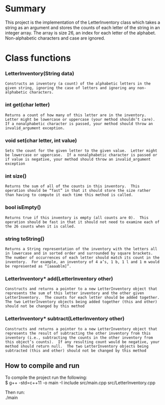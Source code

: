 # Summary
This project is the implementation of the LetterInventory class which takes a string as an argument and stores the counts of each letter of the string in an integer array. The array is size 26, an index for each letter of the alphabet. Non-alphabetic characters and case are ignored. 

# Class functions
### LetterInventory(String data)
    Constructs an inventory (a count) of the alphabetic letters in the given string, ignoring the case of letters and ignoring any non-alphabetic characters.

### int get(char letter)
    Returns a count of how many of this letter are in the inventory.  Letter might be lowercase or uppercase (your method shouldn’t care).  If a nonalphabetic character is passed, your method should throw an invalid_argument exception.

### void set(char letter, int value)
    Sets the count for the given letter to the given value.  Letter might be lowercase or uppercase.  If a nonalphabetic character is passed or if value is negative, your method should throw an invalid_argument exception

### int size()
    Returns the sum of all of the counts in this inventory.  This operation should be “fast” in that it should store the size rather than having to compute it each time this method is called.

### bool isEmpty()
    Returns true if this inventory is empty (all counts are 0).  This operation should be fast in that it should not need to examine each of the 26 counts when it is called.

### string toString()
    Returns a String representation of the inventory with the letters all in lowercase and in sorted order and surrounded by square brackets.  The number of occurrences of each letter should match its count in the inventory.  For example, an inventory of 4 a’s, 1 b, 1 l and 1 m would be represented as “[aaaablm]”.

### LetterInventory* add(LetterInventory other)
    Constructs and returns a pointer to a new LetterInventory object that represents the sum of this letter inventory and the other given LetterInventory.  The counts for each letter should be added together.  The two LetterInventory objects being added together (this and other) should not be changed by this method

### LetterInventory* subtract(LetterInventory other)
    Constructs and returns a pointer to a new LetterInventory object that represents the result of subtracting the other inventory from this inventory (i.e., subtracting the counts in the other inventory from this object’s counts).  If any resulting count would be negative, your method should return null.  The two LetterInventory objects being subtracted (this and other) should not be changed by this method

## How to compile and run
To compile the project run the following:  
    $ g++ -std=c++11 -o main -I include src/main.cpp src/LetterInventory.cpp

Then run:   
    ./main